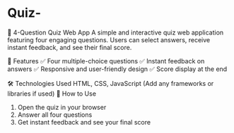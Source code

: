 # Quiz-
🎯 4-Question Quiz Web App
A simple and interactive quiz web application featuring four engaging questions. Users can select answers, receive instant feedback, and see their final score.

🚀 Features
✅ Four multiple-choice questions
✅ Instant feedback on answers
✅ Responsive and user-friendly design
✅ Score display at the end

🛠️ Technologies Used
HTML, CSS, JavaScript
(Add any frameworks or libraries if used)
📌 How to Use
1. Open the quiz in your browser
2. Answer all four questions
3. Get instant feedback and see your final score

